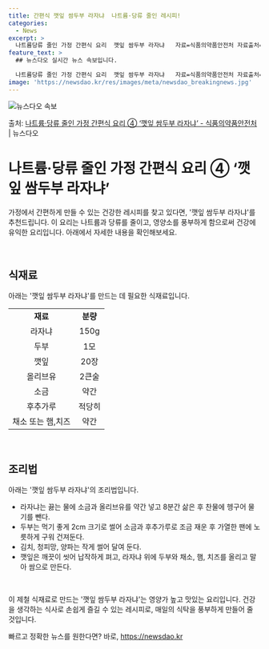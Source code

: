 ```yaml
---
title: 간편식 깻잎 쌈두부 라자냐  나트륨·당류 줄인 레시피!
categories:
  - News
excerpt: >
  나트륨당류 줄인 가정 간편식 요리  깻잎 쌈두부 라자냐   자료=식품의약품안전처 자료출처=정책브리핑 www.…
feature_text: >
  ## 뉴스다오 실시간 뉴스 속보입니다.

  나트륨당류 줄인 가정 간편식 요리  깻잎 쌈두부 라자냐   자료=식품의약품안전처 자료출처=정책브리핑 www.…
image: 'https://newsdao.kr/res/images/meta/newsdao_breakingnews.jpg'
---
```


![뉴스다오 속보](https://newsdao.kr/res/images/meta/newsdao_breakingnews.jpg)

<p>출처: <a href="https://newsdao.kr/3968" rel="dofollow">나트륨·당류 줄인 가정 간편식 요리 ④ ‘깻잎 쌈두부 라자냐’ - 식품의약품안전처</a> | 뉴스다오</p>

<h1>나트륨·당류 줄인 가정 간편식 요리 ④ ‘깻잎 쌈두부 라자냐’</h1>

가정에서 간편하게 만들 수 있는 건강한 레시피를 찾고 있다면, '깻잎 쌈두부 라자냐'를 추천드립니다. 이 요리는 나트륨과 당류를 줄이고, 영양소를 풍부하게 함으로써 건강에 유익한 요리입니다. 아래에서 자세한 내용을 확인해보세요.

<p data-ke-size="size16">&nbsp;</p>

<h2 data-ke-size="size26">식재료</h2>

<p data-ke-size="size16">아래는 '깻잎 쌈두부 라자냐'를 만드는 데 필요한 식재료입니다.</p>

<table>
    <tbody>
        <tr>
            <td style="text-align: center; height: 17px;"><b>재료</b></td>
            <td style="text-align: center; height: 17px;"><b>분량</b></td>
        </tr>
        <tr>
            <td style="text-align: center; height: 17px;">라자냐</td>
            <td style="text-align: center; height: 17px;">150g</td>
        </tr>
        <tr>
            <td style="text-align: center; height: 17px;">두부</td>
            <td style="text-align: center; height: 17px;">1모</td>
        </tr>
        <tr>
            <td style="text-align: center; height: 17px;">깻잎</td>
            <td style="text-align: center; height: 17px;">20장</td>
        </tr>
        <tr>
            <td style="text-align: center; height: 17px;">올리브유</td>
            <td style="text-align: center; height: 17px;">2큰술</td>
        </tr>
        <tr>
            <td style="text-align: center; height: 17px;">소금</td>
            <td style="text-align: center; height: 17px;">약간</td>
        </tr>
        <tr>
            <td style="text-align: center; height: 17px;">후추가루</td>
            <td style="text-align: center; height: 17px;">적당히</td>
        </tr>
        <tr>
            <td style="text-align: center; height: 17px;">채소 또는 햄,치즈</td>
            <td style="text-align: center; height: 17px;">약간</td>
        </tr>
    </tbody>
</table>

<p data-ke-size="size16">&nbsp;</p>

<h2 data-ke-size="size26">조리법</h2>

<p data-ke-size="size16">아래는 '깻잎 쌈두부 라자냐'의 조리법입니다.</p>

<ul>
    <li>라자냐는 끓는 물에 소금과 올리브유를 약간 넣고 8분간 삶은 후 찬물에 헹구어 물기를 뺀다.</li>
    <li>두부는 먹기 좋게 2cm 크기로 썰어 소금과 후추가루로 조금 재운 후 가열한 팬에 노릇하게 구워 건져둔다.</li>
    <li>김치, 청피망, 양파는 작게 썰어 달여 둔다.</li>
    <li>깻잎은 깨끗이 씻어 납작하게 펴고, 라자냐 위에 두부와 채소, 햄, 치즈를 올리고 말아 쌈으로 만든다.</li>
</ul>

<p data-ke-size="size16">&nbsp;</p>

이 제철 식재료로 만드는 '깻잎 쌈두부 라자냐'는 영양가 높고 맛있는 요리입니다. 건강을 생각하는 식사로 손쉽게 즐길 수 있는 레시피로, 매일의 식탁을 풍부하게 만들어 줄 것입니다. 

빠르고 정확한 뉴스를 원한다면? 바로, <a href="https://newsdao.kr" rel="dofollow">https://newsdao.kr</a>


